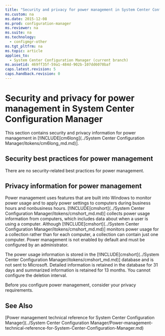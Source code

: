 ```yaml
---
title: "Security and privacy for power management in System Center Configuration Manager"
ms.custom: na
ms.date: 2015-12-08
ms.prod: configuration-manager
ms.reviewer: na
ms.suite: na
ms.technology: 
  - configmgr-other
ms.tgt_pltfrm: na
ms.topic: article
applies_to: 
  - System Center Configuration Manager (current branch)
ms.assetid: 469ff35f-59a1-484d-902b-107dd6070baf
caps.latest.revision: 5
caps.handback.revision: 0
---
```

# Security and privacy for power management in System Center Configuration Manager
This section contains security and privacy information for power management in [!INCLUDE[cm6long](../System Center Configuration Manager/itokens/cm6long_md.md)].  
  
## Security best practices for power management  
 There are no security-related best practices for power management.  
  
## Privacy information for power management  
 Power management uses features that are built into Windows to monitor power usage and to apply power settings to computers during business hours and nonbusiness hours. [!INCLUDE[cmshort](../System Center Configuration Manager/itokens/cmshort_md.md)] collects power usage information from computers, which includes data about when a user is using a computer. Although [!INCLUDE[cmshort](../System Center Configuration Manager/itokens/cmshort_md.md)] monitors power usage for a collection rather than for each computer, a collection can contain just one computer. Power management is not enabled by default and must be configured by an administrator.  
  
 The power usage information is stored in the [!INCLUDE[cmshort](../System Center Configuration Manager/itokens/cmshort_md.md)] database and is not sent to Microsoft. Detailed information is retained in the database for 31 days and summarized information is retained for 13 months. You cannot configure the deletion interval.  
  
 Before you configure power management, consider your privacy requirements.  
  
## See Also  
 [Power management technical reference for System Center Configuration Manager](../System Center Configuration Manager/Power-management-technical-reference-for-System-Center-Configuration-Manager.md)